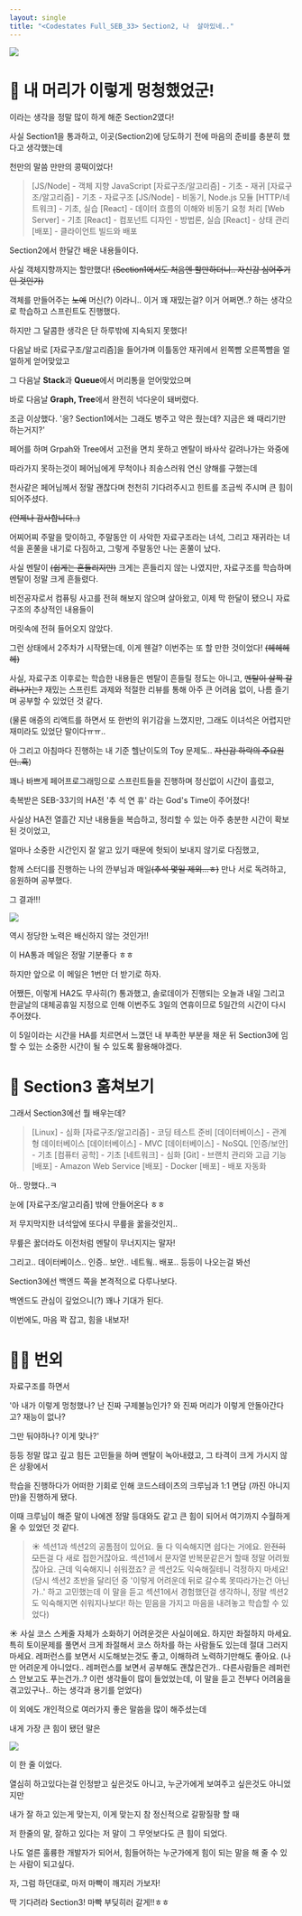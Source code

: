 ```yaml
---
layout: single
title: "<Codestates Full_SEB_33> Section2, 나  살아있네.."
---
```


![](<https://images.velog.io/images/skagns211/post/1855677a-1e0d-4b12-bd3d-2276ceaf45e9/%E1%84%8D%E1%85%A9%E1%86%BE%E1%84%8B%E1%85%A1%E1%84%8B%E1%85%AA%20(1)-min.gif>)

# 🐣 내 머리가 이렇게 멍청했었군!

이라는 생각을 정말 많이 하게 해준 Section2였다!

사실 Section1을 통과하고, 이곳(Section2)에 당도하기 전에 마음의 준비를 충분히 했다고 생각했는데

천만의 말씀 만만의 콩떡이었다!

> [JS/Node] - 객체 지향 JavaScript
> [자료구조/알고리즘] - 기초 - 재귀
> [자료구조/알고리즘] - 기초 - 자료구조
> [JS/Node] - 비동기, Node.js 모듈
> [HTTP/네트워크] - 기초, 실습
> [React] - 데이터 흐름의 이해와 비동기 요청 처리
> [Web Server] - 기초
> [React] - 컴포넌트 디자인 - 방법론, 실습
> [React] - 상태 관리
> [배포] - 클라이언트 빌드와 배포

Section2에서 한달간 배운 내용들이다.

사실 객체지향까지는 할만했다! ~~(Section1에서도 처음엔 할만하더니.. 자신감 심어주기인 것인가)~~

객체를 만들어주는 ~~노예~~ 머신(?) 이라니.. 이거 꽤 재밌는걸? 이거 어쩌면..? 하는 생각으로 학습하고 스프린트도 진행했다.

하지만 그 달콤한 생각은 단 하루밖에 지속되지 못했다!

다음날 바로 [자료구조/알고리즘]을 들어가며 이틀동안 재귀에서 왼쪽뺨 오른쪽뺨을 얼얼하게 얻어맞았고

그 다음날 **Stack**과 **Queue**에서 머리통을 얻어맞았으며

바로 다음날 **Graph, Tree**에서 완전히 넉다운이 돼버렸다.

조금 이상했다. '응? Section1에서는 그래도 병주고 약은 줬는데? 지금은 왜 때리기만 하는거지?'

페어를 하며 Grpah와 Tree에서 고전을 면치 못하고 멘탈이 바사삭 갈려나가는 와중에

따라가지 못하는것이 페어님에게 무척이나 죄송스러워 연신 양해를 구했는데

천사같은 페어님께서 정말 괜찮다며 천천히 기다려주시고 힌트를 조금씩 주시며 큰 힘이 되어주셨다.

~~(언제나 감사합니다..)~~

어찌어찌 주말을 맞이하고, 주말동안 이 사악한 자료구조라는 녀석, 그리고 재귀라는 녀석을 혼쭐을 내기로 다짐하고, 그렇게 주말동안 나는 혼쭐이 났다.

사실 멘탈이 ~~(쉽게는 흔들리지만)~~ 크게는 흔들리지 않는 나였지만, 자료구조를 학습하며 멘탈이 정말 크게 흔들렸다.

비전공자로서 컴퓨팅 사고를 전혀 해보지 않으며 살아왔고, 이제 막 한달이 됐으니 자료구조의 추상적인 내용들이

머릿속에 전혀 들어오지 않았다.

그런 상태에서 2주차가 시작됐는데, 이게 웬걸? 이번주는 또 할 만한 것이었다! ~~(헤헤헤헤)~~

사실, 자료구조 이후로는 학습한 내용들은 멘탈이 흔들릴 정도는 아니고, ~~멘탈이 살짝 갈려나가는?~~ 재밌는 스프린트 과제와 적절한 리뷰를 통해 아주 큰 어려움 없이, 나름 즐기며 공부할 수 있었던 것 같다.

(물론 애증의 리액트를 하면서 또 한번의 위기감을 느꼈지만, 그래도 이녀석은 어렵지만 재미라도 있었단 말이다ㅠㅠ..

아 그리고 아침마다 진행하는 내 기준 헬난이도의 Toy 문제도.. ~~자신감 하락의 주요원인..흑~~)

꽤나 바쁘게 페어프로그래밍으로 스프린트들을 진행하며 정신없이 시간이 흘렀고,

축복받은 SEB-33기의 HA전 '추 석 연 휴' 라는 God's Time이 주어졌다!

사실상 HA전 열흘간 지난 내용들을 복습하고, 정리할 수 있는 아주 충분한 시간이 확보된 것이었고,

얼마나 소중한 시간인지 잘 알고 있기 때문에 헛되이 보내지 않기로 다짐했고,

함께 스터디를 진행하는 나의 깐부님과 매일~~(추석 몇일 제외...ㅎ)~~ 만나 서로 독려하고, 응원하며 공부했다.

그 결과!!!

![](https://images.velog.io/images/skagns211/post/933d9c1a-f7fd-48cf-8e05-d99b454bc9ce/%E1%84%89%E1%85%B3%E1%84%8F%E1%85%B3%E1%84%85%E1%85%B5%E1%86%AB%E1%84%89%E1%85%A3%E1%86%BA%202021-09-30%2010.08.19.png)

역시 정당한 노력은 배신하지 않는 것인가!!

이 HA통과 메일은 정말 기분좋다 ㅎㅎ

하지만 앞으로 이 메일은 1번만 더 받기로 하자.

어쨌든, 이렇게 HA2도 무사히(?) 통과했고, 솔로데이가 진행되는 오늘과 내일 그리고 한글날의 대체공휴일 지정으로 인해 이번주도 3일의 연휴이므로 5일간의 시간이 다시 주어졌다.

이 5일이라는 시간을 HA를 치르면서 느꼈던 내 부족한 부분을 채운 뒤 Section3에 임할 수 있는 소중한 시간이 될 수 있도록 활용해야겠다.

# 👀 Section3 훔쳐보기

그래서 Section3에선 뭘 배우는데?

> [Linux] - 심화
> [자료구조/알고리즘] - 코딩 테스트 준비
> [데이터베이스] - 관계형 데이터베이스
> [데이터베이스] - MVC
> [데이터베이스] - NoSQL
> [인증/보안] - 기초
> [컴퓨터 공학] - 기초
> [네트워크] - 심화
> [Git] - 브랜치 관리와 고급 기능
> [배포] - Amazon Web Service
> [배포] - Docker
> [배포] - 배포 자동화

아.. 망했다..ㅋ

눈에 [자료구조/알고리즘] 밖에 안들어온다 ㅎㅎ

저 무지막지한 녀석앞에 또다시 무릎을 꿇을것인지..

무릎은 꿇더라도 이전처럼 멘탈이 무너지지는 말자!

그리고.. 데이터베이스.. 인증.. 보안.. 네트웤.. 배포.. 등등이 나오는걸 봐선

Section3에선 백엔드 쪽을 본격적으로 다루나보다.

백엔드도 관심이 깊었으니(?) 꽤나 기대가 된다.

이번에도, 마음 꽉 잡고, 힘을 내보자!

# 🙇‍♂️ 번외

자료구조를 하면서

'아 내가 이렇게 멍청했나? 난 진짜 구제불능인가? 와 진짜 머리가 이렇게 안돌아간다고? 재능이 없나?

그만 둬야하나? 이게 맞나?'

등등 정말 많고 깊고 힘든 고민들을 하며 멘탈이 녹아내렸고, 그 타격이 크게 가시지 않은 상황에서

학습을 진행하다가 어떠한 기회로 인해 코드스테이츠의 크루님과 1:1 면담 (까진 아니지만)을 진행하게 됐다.

이때 크루님이 해준 말이 나에겐 정말 등대와도 같고 큰 힘이 되어서 여기까지 수월하게 올 수 있었던 것 같다.

> ☀️ 섹션1과 섹션2의 공톰점이 있어요. 둘 다 익숙해지면 쉽다는 거에요.
> 완~~전히 모~~든걸 다 새로 접한거잖아요.
> 섹션1에서 문자열 반복문같은거 할때 정말 어려웠잖아요.
> 근데 익숙해지니 쉬워졌죠?
> 곧 섹션2도 익숙해질테니 걱정하지 마세요!
> (당시 섹션2 초반을 달리던 중 '이렇게 어려운데 뒤로 갈수록 못따라가는건 아닌가..' 하고 고민했는데 이 말을 듣고 섹션1에서 경험했던걸 생각하니, 정말 섹션2도 익숙해지면 쉬워지나보다! 하는 믿음을 가지고 마음을 내려놓고 학습할 수 있었다)

☀️ 사실 코스 스케줄 자체가 소화하기 어려운것은 사실이에요.
하지만 좌절하지 마세요.
특히 토이문제를 풀면서 크게 좌절해서 코스 하차를 하는 사람들도 있는데
절대 그러지 마세요.
레퍼런스를 보면서 시도해보는것도 좋고,
이해하려 노력하기만해도 좋아요.
(나만 어려운게 아니었다.. 레퍼런스를 보면서 공부해도 괜찮은건가.. 다른사람들은 레퍼런스 안보고도 푸는건가..? 이런 생각들이 많이 들었었는데, 이 말을 듣고 전부다 어려움을 겪고있구나.. 하는 생각과 용기를 얻었다)

>

이 외에도 개인적으로 여러가지 좋은 말씀을 많이 해주셨는데

내게 가장 큰 힘이 됐던 말은

![](https://images.velog.io/images/skagns211/post/a4a7e758-6b90-4813-b5a8-0cf952c8fc6d/%E1%84%89%E1%85%B3%E1%84%8F%E1%85%B3%E1%84%85%E1%85%B5%E1%86%AB%E1%84%89%E1%85%A3%E1%86%BA%202021-09-30%2016.36.49.png)

이 한 줄 이었다.

열심히 하고있다는걸 인정받고 싶은것도 아니고, 누군가에게 보여주고 싶은것도 아니었지만

내가 잘 하고 있는게 맞는지, 이게 맞는지 참 정신적으로 갈팡질팡 할 때

저 한줄의 말, 잘하고 있다는 저 말이 그 무엇보다도 큰 힘이 되었다.

나도 얼른 훌륭한 개발자가 되어서, 힘들어하는 누군가에게 힘이 되는 말을 해 줄 수 있는 사람이 되고싶다.

자, 그럼 하던대로, 마저 마빡이 깨지러 가보자!

딱 기다려라 Section3! 마빡 부딪히러 갈게!!ㅎㅎ
